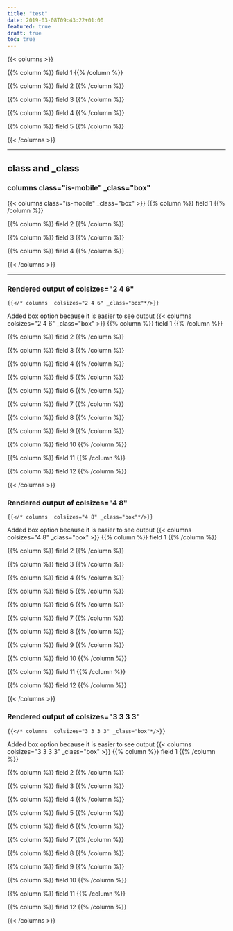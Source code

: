 ```yaml
---
title: "test"
date: 2019-03-08T09:43:22+01:00
featured: true
draft: true
toc: true
---
```


{{< columns >}}

  {{% column %}}
    field 1
  {{% /column %}}

  {{% column %}}
    field 2 
  {{% /column %}}

  {{% column %}}
    field 3 
  {{% /column %}}

  {{% column %}}
    field 4 
  {{% /column %}}

  {{% column %}}
    field 5 
  {{% /column %}}

{{< /columns >}}






***
## class and _class


### columns  class="is-mobile" _class="box"

{{< columns  class="is-mobile" _class="box" >}}
  {{% column %}}
    field 1
  {{% /column %}}

  {{% column %}}
    field 2 
  {{% /column %}}

  {{% column %}}
    field 3 
  {{% /column %}}

  {{% column %}}
    field 4 
  {{% /column %}}

{{< /columns >}}







***

### Rendered output of colsizes="2 4 6"

```text
{{</* columns  colsizes="2 4 6" _class="box"*/>}}
```
Added box option because it is easier to see output
{{< columns  colsizes="2 4 6" _class="box" >}}
  {{% column %}}
    field 1
  {{% /column %}}

  {{% column %}}
    field 2 
  {{% /column %}}

  {{% column %}}
    field 3 
  {{% /column %}}

  {{% column %}}
    field 4 
  {{% /column %}}
  
  {{% column %}}
    field 5
  {{% /column %}}

  {{% column %}}
    field 6 
  {{% /column %}}

  {{% column %}}
    field 7 
  {{% /column %}}

  {{% column %}}
    field 8 
  {{% /column %}}
  
  {{% column %}}
    field 9
  {{% /column %}}

  {{% column %}}
    field 10
  {{% /column %}}

  {{% column %}}
    field 11
  {{% /column %}}

  {{% column %}}
    field 12
  {{% /column %}}

{{< /columns >}}


### Rendered output of colsizes="4 8"

```text
{{</* columns  colsizes="4 8" _class="box"*/>}}
```
Added box option because it is easier to see output
{{< columns  colsizes="4 8" _class="box" >}}
  {{% column %}}
    field 1
  {{% /column %}}

  {{% column %}}
    field 2 
  {{% /column %}}

  {{% column %}}
    field 3 
  {{% /column %}}

  {{% column %}}
    field 4 
  {{% /column %}}
  
  {{% column %}}
    field 5
  {{% /column %}}

  {{% column %}}
    field 6 
  {{% /column %}}

  {{% column %}}
    field 7 
  {{% /column %}}

  {{% column %}}
    field 8 
  {{% /column %}}
  
  {{% column %}}
    field 9
  {{% /column %}}

  {{% column %}}
    field 10
  {{% /column %}}

  {{% column %}}
    field 11
  {{% /column %}}

  {{% column %}}
    field 12
  {{% /column %}}

{{< /columns >}}

### Rendered output of colsizes="3 3 3 3"

```text
{{</* columns  colsizes="3 3 3 3" _class="box"*/>}}
```
Added box option because it is easier to see output
{{< columns  colsizes="3 3 3 3" _class="box" >}}
  {{% column %}}
    field 1
  {{% /column %}}

  {{% column %}}
    field 2 
  {{% /column %}}

  {{% column %}}
    field 3 
  {{% /column %}}

  {{% column %}}
    field 4 
  {{% /column %}}
  
  {{% column %}}
    field 5
  {{% /column %}}

  {{% column %}}
    field 6 
  {{% /column %}}

  {{% column %}}
    field 7 
  {{% /column %}}

  {{% column %}}
    field 8 
  {{% /column %}}
  
  {{% column %}}
    field 9
  {{% /column %}}

  {{% column %}}
    field 10
  {{% /column %}}

  {{% column %}}
    field 11
  {{% /column %}}

  {{% column %}}
    field 12
  {{% /column %}}

{{< /columns >}}